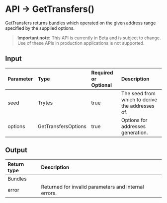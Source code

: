 # API -> GetTransfers()
GetTransfers returns bundles which operated on the given address range specified by the supplied options.
> **Important note:** This API is currently in Beta and is subject to change. Use of these APIs in production applications is not supported.

## Input

| Parameter       | Type | Required or Optional | Description |
|:---------------|:--------|:--------| :--------|
| seed | Trytes | true | The seed from which to derive the addresses of.  |
| options | GetTransfersOptions | true | Options for addresses generation.  |


## Output

| Return type     | Description |
|:---------------|:--------|
| Bundles |  |
| error | Returned for invalid parameters and internal errors. |


